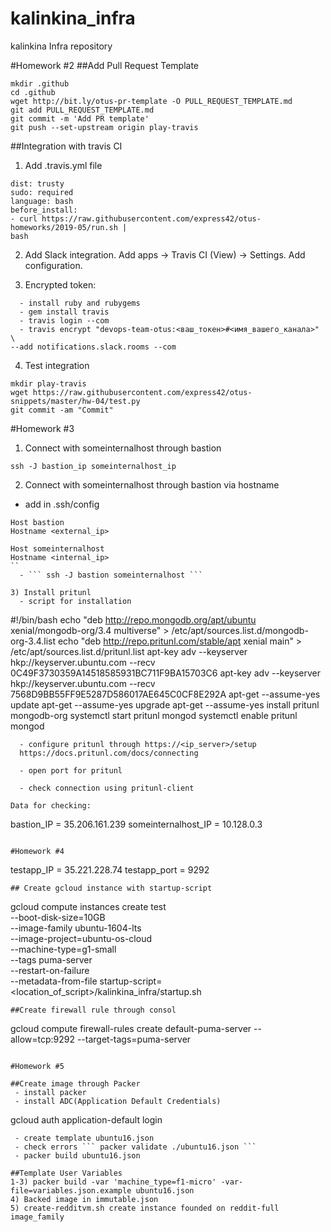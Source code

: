# kalinkina_infra
kalinkina Infra repository

#Homework #2
##Add Pull Request Template

``` 
mkdir .github
cd .github
wget http://bit.ly/otus-pr-template -O PULL_REQUEST_TEMPLATE.md
git add PULL_REQUEST_TEMPLATE.md
git commit -m 'Add PR template'
git push --set-upstream origin play-travis 
```

##Integration with travis CI
1) Add .travis.yml file
```
dist: trusty
sudo: required
language: bash
before_install:
- curl https://raw.githubusercontent.com/express42/otus-homeworks/2019-05/run.sh |
bash
```
2) Add Slack integration. Add apps -> Travis CI (View) -> Settings. Add configuration.

3) Encrypted token:

```
  - install ruby and rubygems
  - gem install travis
  - travis login --com
  - travis encrypt "devops-team-otus:<ваш_токен>#<имя_вашего_канала>" \
--add notifications.slack.rooms --com
```

4) Test integration

```
mkdir play-travis
wget https://raw.githubusercontent.com/express42/otus-snippets/master/hw-04/test.py
git commit -am "Commit"
```

#Homework #3

1) Connect with someinternalhost through bastion
```
ssh -J bastion_ip someinternalhost_ip
```

2) Connect with someinternalhost through bastion via hostname 
  - add in .ssh/config

```
Host bastion
Hostname <external_ip>

Host someinternalhost
Hostname <internal_ip>
``
  - ``` ssh -J bastion someinternalhost ```

3) Install pritunl
  - script for installation
```
#!/bin/bash
echo "deb http://repo.mongodb.org/apt/ubuntu xenial/mongodb-org/3.4 multiverse" > /etc/apt/sources.list.d/mongodb-org-3.4.list
echo "deb http://repo.pritunl.com/stable/apt xenial main" > /etc/apt/sources.list.d/pritunl.list
apt-key adv --keyserver hkp://keyserver.ubuntu.com --recv 0C49F3730359A14518585931BC711F9BA15703C6
apt-key adv --keyserver hkp://keyserver.ubuntu.com --recv 7568D9BB55FF9E5287D586017AE645C0CF8E292A
apt-get --assume-yes update
apt-get --assume-yes upgrade
apt-get --assume-yes install pritunl mongodb-org
systemctl start pritunl mongod
systemctl enable pritunl mongod
```
  - configure pritunl through https://<ip_server>/setup
  https://docs.pritunl.com/docs/connecting

  - open port for pritunl

  - check connection using pritunl-client

Data for checking:
```
bastion_IP = 35.206.161.239
someinternalhost_IP = 10.128.0.3
```

#Homework #4
```
testapp_IP = 35.221.228.74
testapp_port = 9292
```
## Create gcloud instance with startup-script

```
gcloud compute instances create test \
--boot-disk-size=10GB \
--image-family ubuntu-1604-lts \
--image-project=ubuntu-os-cloud \
--machine-type=g1-small \
--tags puma-server \
--restart-on-failure \
--metadata-from-file startup-script=<location_of_script>/kalinkina_infra/startup.sh
```
##Create firewall rule through consol
```
gcloud compute firewall-rules create default-puma-server --allow=tcp:9292 --target-tags=puma-server
```

#Homework #5

##Create image through Packer
 - install packer
 - install ADC(Application Default Credentials)
```
 gcloud auth application-default login
```
 - create template ubuntu16.json
 - check errors ``` packer validate ./ubuntu16.json ```
 - packer build ubuntu16.json

##Template User Variables
1-3) packer build -var 'machine_type=f1-micro' -var-file=variables.json.example ubuntu16.json
4) Backed image in immutable.json
5) create-redditvm.sh create instance founded on reddit-full image_family
